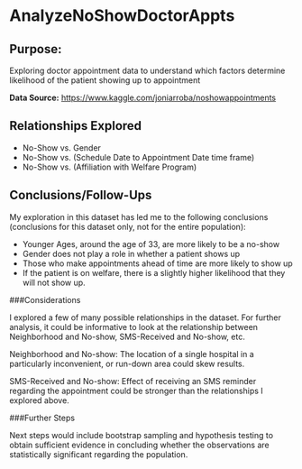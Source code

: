 # AnalyzeNoShowDoctorAppts

## Purpose:
Exploring doctor appointment data to understand which factors determine likelihood of the patient showing up to appointment

**Data Source:** https://www.kaggle.com/joniarroba/noshowappointments

## Relationships Explored
- No-Show vs. Gender
- No-Show vs. (Schedule Date to Appointment Date time frame)
- No-Show vs. (Affiliation with Welfare Program)

## Conclusions/Follow-Ups

My exploration in this dataset has led me to the following conclusions (conclusions for this dataset only, not for the entire population):

- Younger Ages, around the age of 33, are more likely to be a no-show
- Gender does not play a role in whether a patient shows up
- Those who make appointments ahead of time are more likely to show up
- If the patient is on welfare, there is a slightly higher likelihood that they will not show up.

###Considerations

I explored a few of many possible relationships in the dataset. For further analysis, it could be informative to look at the relationship between Neighborhood and No-show, SMS-Received and No-show, etc.

Neighborhood and No-show: The location of a single hospital in a particularly inconvenient, or run-down area could skew results.

SMS-Received and No-show: Effect of receiving an SMS reminder regarding the appointment could be stronger than the relationships I explored above.

###Further Steps

Next steps would include bootstrap sampling and hypothesis testing to obtain sufficient evidence in concluding whether the observations are statistically significant regarding the population.
